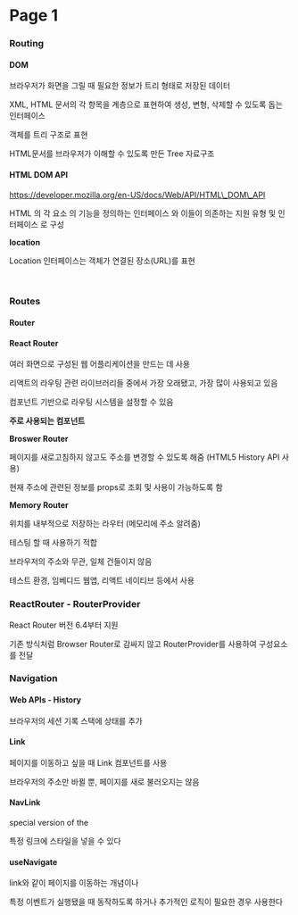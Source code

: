 # Page 1

### Routing

#### DOM

브라우저가 화면을 그릴 때 필요한 정보가 트리 형태로 저장된 데이터

XML, HTML 문서의 각 항목을 계층으로 표현하여 생성, 변형, 삭제할 수 있도록 돕는 인터페이스

객체를 트리 구조로 표현

HTML문서를 브라우저가 이해할 수 있도록 만든 Tree 자료구조

#### HTML DOM API

https://developer.mozilla.org/en-US/docs/Web/API/HTML\_DOM\_API

HTML 의 각 요소 의 기능을 정의하는 인터페이스 와 이들이 의존하는 지원 유형 및 인터페이스 로 구성

**location**

Location 인터페이스는 객체가 연결된 장소(URL)를 표현

<figure><img src="../.gitbook/assets/스크린샷 2023-06-12 오전 11.05.14.png" alt=""><figcaption></figcaption></figure>

### Routes

#### Router

#### React Router

여러 화면으로 구성된 웹 어플리케이션을 만드는 데 사용

리액트의 라우팅 관련 라이브러리들 중에서 가장 오래됐고, 가장 많이 사용되고 있음

컴포넌트 기반으로 라우팅 시스템을 설정할 수 있음

**주로 사용되는 컴포넌트**

**Broswer Router**

페이지를 새로고침하지 않고도 주소를 변경할 수 있도록 해줌 (HTML5 History API 사용)

현재 주소에 관련된 정보를 props로 조회 및 사용이 가능하도록 함

**Memory Router**

위치를 내부적으로 저장하는 라우터 (메모리에 주소 알려줌)

테스팅 할 때 사용하기 적합

브라우저의 주소와 무관, 일체 건들이지 않음

테스트 환경, 임베디드 웹앱, 리액트 네이티브 등에서 사용

### ReactRouter - RouterProvider

React Router 버전 6.4부터 지원

기존 방식처럼 Browser Router로 감싸지 않고 RouterProvider를 사용하여 구성요소를 전달

### Navigation

#### Web APIs - History

브라우저의 세션 기록 스택에 상태를 추가

#### Link

페이지를 이동하고 싶을 때 Link 컴포넌트를 사용

브라우저의 주소만 바뀔 뿐, 페이지를 새로 불러오지는 않음

#### NavLink

special version of the

특정 링크에 스타일을 넣을 수 있다

#### useNavigate

link와 같이 페이지를 이동하는 개념이나

특정 이벤트가 실행됐을 때 동작하도록 하거나 추가적인 로직이 필요한 경우 사용한다
